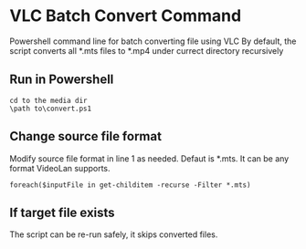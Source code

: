 # VLC Batch Convert Command
Powershell command line for batch converting file using VLC
By default, the script converts all *.mts files to *.mp4 under currect directory recursively

## Run in Powershell
```
cd to the media dir
\path to\convert.ps1

```

## Change source file format
Modify source file format in line 1 as needed. Defaut is *.mts. It can be any format VideoLan supports.
```
foreach($inputFile in get-childitem -recurse -Filter *.mts)
```

## If target file exists
The script can be re-run safely, it skips converted files.
